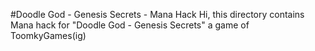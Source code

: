 #Doodle God - Genesis Secrets - Mana Hack
Hi, this directory contains Mana hack for "Doodle God - Genesis Secrets" a game of ToomkyGames(ig)
